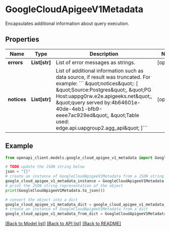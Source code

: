 # GoogleCloudApigeeV1Metadata

Encapsulates additional information about query execution.

## Properties

Name | Type | Description | Notes
------------ | ------------- | ------------- | -------------
**errors** | **List[str]** | List of error messages as strings. | [optional] 
**notices** | **List[str]** | List of additional information such as data source, if result was truncated. For example: &#x60;&#x60;&#x60; \&quot;notices\&quot;: [ \&quot;Source:Postgres\&quot;, \&quot;PG Host:uappg0rw.e2e.apigeeks.net\&quot;, \&quot;query served by:4b64601e-40de-4eb1-bfb9-eeee7ac929ed\&quot;, \&quot;Table used: edge.api.uapgroup2.agg_api\&quot; ]&#x60;&#x60;&#x60; | [optional] 

## Example

```python
from openapi_client.models.google_cloud_apigee_v1_metadata import GoogleCloudApigeeV1Metadata

# TODO update the JSON string below
json = "{}"
# create an instance of GoogleCloudApigeeV1Metadata from a JSON string
google_cloud_apigee_v1_metadata_instance = GoogleCloudApigeeV1Metadata.from_json(json)
# print the JSON string representation of the object
print(GoogleCloudApigeeV1Metadata.to_json())

# convert the object into a dict
google_cloud_apigee_v1_metadata_dict = google_cloud_apigee_v1_metadata_instance.to_dict()
# create an instance of GoogleCloudApigeeV1Metadata from a dict
google_cloud_apigee_v1_metadata_from_dict = GoogleCloudApigeeV1Metadata.from_dict(google_cloud_apigee_v1_metadata_dict)
```
[[Back to Model list]](../README.md#documentation-for-models) [[Back to API list]](../README.md#documentation-for-api-endpoints) [[Back to README]](../README.md)


